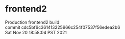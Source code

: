 # frontend2  
Production frontend2 build  
commit cdc5bf6c361413225966c254f07537f56edea2b6  
Sat Nov 20 18:58:04 PST 2021  
